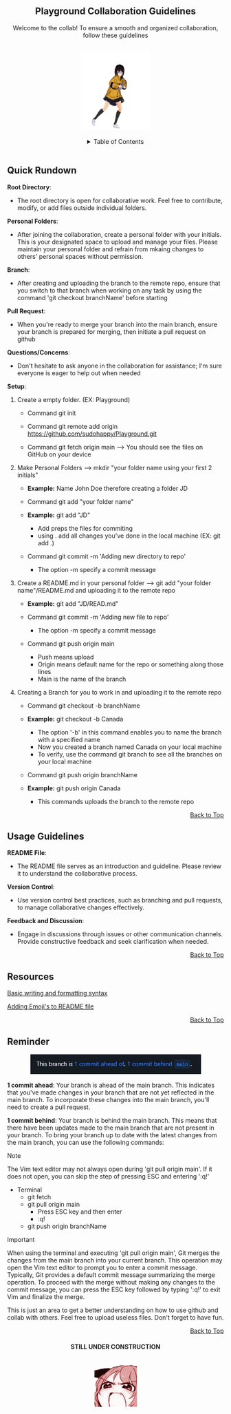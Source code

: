<a name='top'></a>

<h2 align='center'>Playground Collaboration Guidelines</h2>

<p align='center'>Welcome to the collab! To ensure a smooth and organized collaboration, follow these guidelines</p>


<br>

<!-- The Almight Dancing GIF -->

<div align='center'>
	<a href='https://github.com/sudohappy/Playground'>
		<img src='CL/img/dance.gif' alt='Anime Girl dance' height='179' width='160'>
	</a>
</div>

<br>
<!-- Out with the Old and IN WITH THE NEW
## Table of CONTENTS :sunglasses:
- [Folder Structure](#Folder-Structure)
- [Usage Guidelines](#Usage-Guidelines)
- [Resources](#Resources)
- [Reminder](#Reminder)
-->
<!-- The New New Table of content -->
<div align='center'>
	<details>
		<summary>Table of Contents</summary>
		<ul>
			<a href='#Quick-Rundown'>Quick Rundown</a><br>
			<a href='#Usage-Guidelines'>Usage Guidelines</a><br>
			<a href='#Resources'>Resources</a><br>
			<a href='#Reminder'>Reminder</a><br>
		</ul>
	</details>
</div><br>

## **Quick Rundown**

**Root Directory**:

- The root directory is open for collaborative work. Feel free to contribute, modify, or add files outside individual folders.

**Personal Folders**:	

- After joining the collaboration, create a personal folder with your initials. This is your designated space to upload and manage your files.
Please maintain your personal folder and refrain from mkaing changes to others' personal spaces without permission.

**Branch**:

- After creating and uploading the branch to the remote repo, ensure that you switch to that branch when working on any task by using the command 'git checkout branchName' before starting

**Pull Request**:

- When you're ready to merge your branch into the main branch, ensure your branch is prepared for merging, then initiate a pull request on github

**Questions/Concerns**:

- Don't hesitate to ask anyone in the collaboration for assistance; I'm sure everyone is eager to help out when needed

**Setup**:

1. Create a empty folder. (EX: Playground)
   - Command git init

   - Command git remote add origin https://github.com/sudohappy/Playground.git

   - Command git fetch origin main --> You should see the files on GitHub on your device

2. Make Personal Folders --> mkdir "your folder name using your first 2 initials"
   - **Example:** Name John Doe therefore creating a folder JD

   - Command git add "your folder name"

   - **Example:** git add "JD"
      - Add preps the files for commiting
      - using . add all changes you've done in the local machine (EX: git add .)

   - Command git commit -m 'Adding new directory to repo'
      - The option -m specify a commit message

3. Create a README.md in your personal folder --> git add "your folder name"/README.md and uploading it to the remote repo
   - **Example:** git add "JD/READ.md" <br>

   - Command git commit -m 'Adding new file to repo'
      - The option -m specify a commit message<br>

   - Command git push origin main
      - Push means upload
      - Origin means default name for the repo or something along those lines
      - Main is the name of the branch<br>

4. Creating a Branch for you to work in and uploading it to the remote repo
   - Command git checkout -b branchName<br>

   - **Example:** git checkout -b Canada
      - The option '-b' in this command enables you to name the branch with a specified name
      - Now you created a branch named Canada on your local machine
      - To verify, use the command git branch to see all the branches on your local machine<br>

   - Command git push origin branchName<br>

   - **Example:** git push origin Canada
      - This commands uploads the branch to the remote repo<br>

<div align='right'>
	<a href='#top'>Back to Top</a></h5>
</div>

## **Usage Guidelines**

**README File**:

- The README file serves as an introduction and guideline. Please review it to understand the collaborative process.

**Version Control**:

- Use version control best practices, such as branching and pull requests, to manage collaborative changes effectively.

**Feedback and Discussion**:

- Engage in discussions through issues or other communication channels. Provide constructive feedback and seek clarification when needed.

<div align='right'>
	<a href='#top'>Back to Top</a></h5>
</div>


## **Resources**

<a href='https://docs.github.com/en/get-started/writing-on-github/getting-started-with-writing-and-formatting-on-github/basic-writing-and-formatting-syntax#images'>Basic writing and formatting syntax</a>

<a href='https://github.com/ikatyang/emoji-cheat-sheet/blob/master/README.md'>Adding Emoji's to README file</a>

<div align='right'>
	<a href='#top'>Back to Top</a></h5>
</div>


## **Reminder**

<div align='center'>
   <a href='https://github.com/sudohappy/Playground'>
      <img src='CL/img/example/commit.jpg' alt='1 commit ahead/behind' height='46' width='397'>
   </a>
</div>


**1 commit ahead**: Your branch is ahead of the main branch. This indicates that you've made changes in your branch that are not yet reflected in the main branch. To incorporate these changes into the main branch, you'll need to create a pull request.

**1 commit behind**: Your branch is behind the main branch. This means that there have been updates made to the main branch that are not present in your branch. To bring your branch up to date with the latest changes from the main branch, you can use the following commands:

> [!NOTE]
> The Vim text editor may not always open during 'git pull origin main'. If it does not open, you can skip the step of pressing ESC and entering ':q!'

- Terminal
   - git fetch
   - git pull origin main
      - Press ESC key and then enter
      - :q!
   - git push origin branchName

> [!IMPORTANT]
> When using the terminal and executing 'git pull origin main', Git merges the changes from the main branch into your current branch. This operation may open the Vim text editor to prompt you to enter a commit message. Typically, Git provides a default commit message summarizing the merge operation. To proceed with the merge without making any changes to the commit message, you can press the ESC key followed by typing ':q!' to exit Vim and finalize the merge.

This is just an area to get a better understanding on how to use github and collab with others. Feel free to upload useless files. Don't forget to have fun.


<div align='right'>
	<a href='#top'>Back to Top</a></h5>
</div>


<h4 align='center'>STILL UNDER CONSTRUCTION</h4><br>

<div align='center'>
	<a href='https://github.com/sudohappy/Playground'>
		<img src='CL/img/rage.gif' alt='Angry Face' height='100' width='100'>
	</a>
</div>

